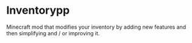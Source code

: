 # Inventorypp
Minecraft mod that modifies your inventory by adding new features and then simplifying and / or improving it.
